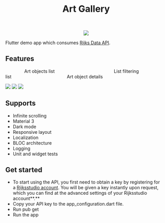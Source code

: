 <h1 align="center"> Art Gallery </h1> <br>

<p align="center">
<img src="https://i.imgur.com/x8Icn6D.png">
</p>

Flutter demo app which consumes [Rijks Data API](https://data.rijksmuseum.nl/object-metadata/api/).



## Features

&nbsp;&nbsp;&nbsp;&nbsp;&nbsp;&nbsp;&nbsp;&nbsp;&nbsp;&nbsp;&nbsp;&nbsp;&nbsp;&nbsp;
Art objects list 
&nbsp;&nbsp;&nbsp;&nbsp;&nbsp;&nbsp;&nbsp;&nbsp;&nbsp;&nbsp;&nbsp;&nbsp;&nbsp;&nbsp;&nbsp;&nbsp;&nbsp;&nbsp;&nbsp;&nbsp;&nbsp;&nbsp;&nbsp;&nbsp;&nbsp;&nbsp;&nbsp;&nbsp;&nbsp;&nbsp;&nbsp;&nbsp;&nbsp;&nbsp;&nbsp;&nbsp;&nbsp;&nbsp;&nbsp;&nbsp;&nbsp;&nbsp;&nbsp;&nbsp;&nbsp;
List filtering
list&nbsp;&nbsp;&nbsp;&nbsp;&nbsp;&nbsp;&nbsp;&nbsp;&nbsp;&nbsp;&nbsp;&nbsp;&nbsp;&nbsp;&nbsp;&nbsp;&nbsp;&nbsp;&nbsp;&nbsp;&nbsp;&nbsp;&nbsp;&nbsp;&nbsp;&nbsp;&nbsp;&nbsp;&nbsp;&nbsp;&nbsp;&nbsp;&nbsp;&nbsp;&nbsp;&nbsp;&nbsp;&nbsp;&nbsp;&nbsp;&nbsp;&nbsp;&nbsp;
Art object details

<p float="left">
  <img src="https://i.imgur.com/M3FLOav.png">
  <img src="https://i.imgur.com/YDxKyZb.png">
  <img src="https://i.imgur.com/GPtjs1x.png">
</p>

## Supports

- Infinite scrolling
- Material 3
- Dark mode
- Responsive layout
- Localization
- BLOC architecture
- Logging
- Unit and widget tests

## Get started

- To start using the API, you first need to obtain a key by registering for a [Rijksstudio account](https://www.rijksmuseum.nl/en/rijksstudio). You will be given a key instantly upon request, which you can find at the advanced settings of your Rijksstudio account**.**
- Copy your API key to the app_configuration.dart file.
- Run pub get
- Run the app

